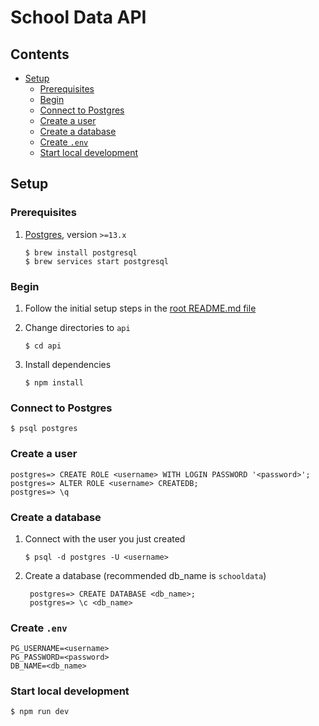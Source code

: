 # School Data API <!-- omit in toc -->

## Contents <!-- omit in toc -->

- [Setup](#setup)
  - [Prerequisites](#prerequisites)
  - [Begin](#begin)
  - [Connect to Postgres](#connect-to-postgres)
  - [Create a user](#create-a-user)
  - [Create a database](#create-a-database)
  - [Create `.env`](#create-env)
  - [Start local development](#start-local-development)

## Setup

### Prerequisites

1. [Postgres](https://www.postgresql.org/), version `>=13.x`

   ```shell
   $ brew install postgresql
   $ brew services start postgresql
   ```

### Begin

1. Follow the initial setup steps in the [root README.md file](/README.md#setup)
2. Change directories to `api`

   ```shell
   $ cd api
   ```

3. Install dependencies

   ```shell
   $ npm install
   ```

### Connect to Postgres

```shell
$ psql postgres
```

### Create a user

```postgres
postgres=> CREATE ROLE <username> WITH LOGIN PASSWORD '<password>';
postgres=> ALTER ROLE <username> CREATEDB;
postgres=> \q
```

### Create a database

1. Connect with the user you just created

   ```shell
   $ psql -d postgres -U <username>
   ```

2. Create a database (recommended db_name is `schooldata`)

   ```postgres
    postgres=> CREATE DATABASE <db_name>;
    postgres=> \c <db_name>
   ```

### Create `.env`

```text
PG_USERNAME=<username>
PG_PASSWORD=<password>
DB_NAME=<db_name>
```

### Start local development

```shell
$ npm run dev
```
